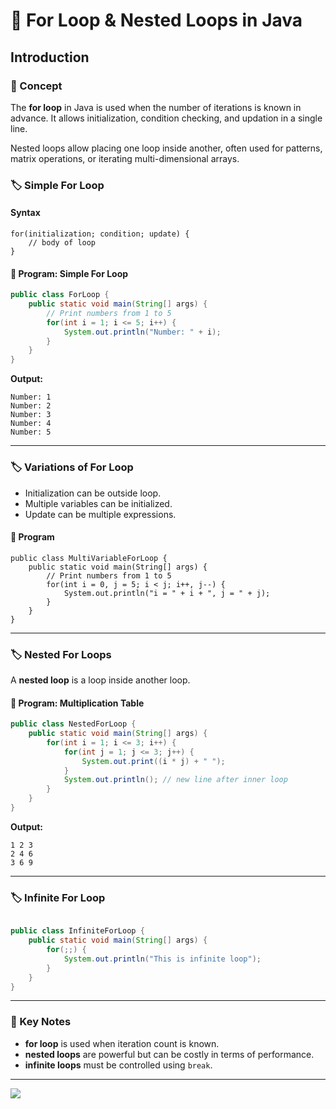 # 🚀 For Loop & Nested Loops in Java

## Introduction

### 📘 Concept

The **for loop** in Java is used when the number of iterations is known in advance. It allows initialization, condition checking, and updation in a single line.

Nested loops allow placing one loop inside another, often used for patterns, matrix operations, or iterating multi-dimensional arrays.

### 🏷️ Simple For Loop

####  Syntax

```
for(initialization; condition; update) {
    // body of loop
}
```

#### 📝 Program: Simple For Loop

```java
public class ForLoop {
    public static void main(String[] args) {
        // Print numbers from 1 to 5
        for(int i = 1; i <= 5; i++) {
            System.out.println("Number: " + i);
        }
    }
}
```

**Output:**

```
Number: 1
Number: 2
Number: 3
Number: 4
Number: 5
```

---

### 🏷️ Variations of For Loop

* Initialization can be outside loop.
* Multiple variables can be initialized.
* Update can be multiple expressions.

#### 📝 Program

```
public class MultiVariableForLoop {
    public static void main(String[] args) {
        // Print numbers from 1 to 5
        for(int i = 0, j = 5; i < j; i++, j--) {
            System.out.println("i = " + i + ", j = " + j);
        }
    }
}

```

---

### 🏷️ Nested For Loops

A **nested loop** is a loop inside another loop.

#### 📝 Program: Multiplication Table

```java
public class NestedForLoop {
    public static void main(String[] args) {
        for(int i = 1; i <= 3; i++) {
            for(int j = 1; j <= 3; j++) {
                System.out.print((i * j) + " ");
            }
            System.out.println(); // new line after inner loop
        }
    }
}
```

**Output:**

```
1 2 3
2 4 6
3 6 9
```

---

### 🏷️ Infinite For Loop

```java

public class InfiniteForLoop {
    public static void main(String[] args) {
        for(;;) {
            System.out.println("This is infinite loop");
        }
    }
}

```

---

### 📌 Key Notes

* **for loop** is used when iteration count is known.
* **nested loops** are powerful but can be costly in terms of performance.
* **infinite loops** must be controlled using `break`.

---

[![](https://img.shields.io/badge/Go_Back-🔙-d6cadd?style=for-the-badge&labelColor=d6cadd)](../../../../../../README.md)

